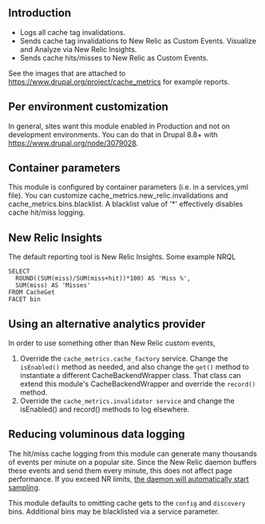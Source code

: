 Introduction
-------------

  * Logs all cache tag invalidations.
  * Sends cache tag invalidations to New Relic as Custom Events. Visualize and Analyze via New Relic Insights.
  * Sends cache hits/misses to New Relic as Custom Events.

See the images that are attached to https://www.drupal.org/project/cache_metrics for example reports.

Per environment customization
-------------
In general, sites want this module enabled in Production and not on development 
environments. You can do that in Drupal 8.8+ with https://www.drupal.org/node/3079028.

Container parameters
--------------
This module is configured by container parameters (i.e. in a services,yml file). 
You can customize cache_metrics.new_relic.invalidations and cache_metrics.bins.blacklist. 
A blacklist value of '*' effectively disables cache hit/miss logging.

New Relic Insights
--------------
The default reporting tool is New Relic Insights. Some example NRQL 

```
SELECT 
  ROUND((SUM(miss)/SUM(miss+hit))*100) AS 'Miss %', 
  SUM(miss) AS 'Misses'
FROM CacheGet 
FACET bin
```

Using an alternative analytics provider
----------------
In order to use something other than New Relic custom events, 

1. Override the `cache_metrics.cache_factory` service. Change the `isEnabled()`
method as needed, and also change the `get()` method to instantiate a different 
CacheBackendWrapper class. That class can extend this module's 
CacheBackendWrapper and override the `record()` method.
1. Override the `cache_metrics.invalidator service` and change the isEnabled() and 
record() methods to log elsewhere. 
 
Reducing voluminous data logging
---------
The hit/miss cache logging from this module can generate many thousands of events 
per minute on a popular site. Since the New Relic daemon buffers these events 
and send them every minute, this does not affect page performance. If you exceed NR
limits, [the daemon will automatically start sampling](https://docs.newrelic.com/docs/agents/manage-apm-agents/agent-data/new-relic-events-limits-sampling).

This module defaults to omitting cache gets to the `config` and `discovery` bins. Additional bins may 
be blacklisted via a service parameter.     
